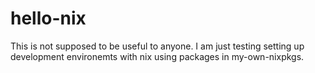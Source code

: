 # hello-nix

This is not supposed to be useful to anyone. I am just testing setting up development environemts with nix using packages in my-own-nixpkgs.
